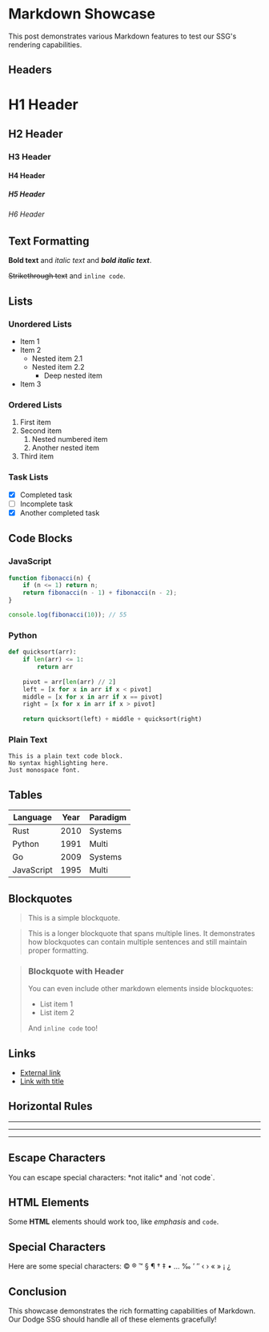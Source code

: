 # Markdown Showcase

This post demonstrates various Markdown features to test our SSG's rendering capabilities.

## Headers

# H1 Header
## H2 Header  
### H3 Header
#### H4 Header
##### H5 Header
###### H6 Header

## Text Formatting

**Bold text** and *italic text* and ***bold italic text***.

~~Strikethrough text~~ and `inline code`.

## Lists

### Unordered Lists

- Item 1
- Item 2
  - Nested item 2.1
  - Nested item 2.2
    - Deep nested item
- Item 3

### Ordered Lists

1. First item
2. Second item
   1. Nested numbered item
   2. Another nested item
3. Third item

### Task Lists

- [x] Completed task
- [ ] Incomplete task
- [x] Another completed task

## Code Blocks

### JavaScript

```javascript
function fibonacci(n) {
    if (n <= 1) return n;
    return fibonacci(n - 1) + fibonacci(n - 2);
}

console.log(fibonacci(10)); // 55
```

### Python

```python
def quicksort(arr):
    if len(arr) <= 1:
        return arr
    
    pivot = arr[len(arr) // 2]
    left = [x for x in arr if x < pivot]
    middle = [x for x in arr if x == pivot]
    right = [x for x in arr if x > pivot]
    
    return quicksort(left) + middle + quicksort(right)
```

### Plain Text

```
This is a plain text code block.
No syntax highlighting here.
Just monospace font.
```

## Tables

| Language | Year | Paradigm |
|----------|------|----------|
| Rust     | 2010 | Systems  |
| Python   | 1991 | Multi    |
| Go       | 2009 | Systems  |
| JavaScript | 1995 | Multi  |

## Blockquotes

> This is a simple blockquote.

> This is a longer blockquote that spans multiple lines.
> It demonstrates how blockquotes can contain multiple sentences
> and still maintain proper formatting.

> ### Blockquote with Header
> 
> You can even include other markdown elements inside blockquotes:
> 
> - List item 1
> - List item 2
> 
> And `inline code` too!

## Links

- [External link](https://www.rust-lang.org/)
- [Link with title](https://github.com "GitHub Homepage")

## Horizontal Rules

---

***

___

## Escape Characters

You can escape special characters: \*not italic\* and \`not code\`.

## HTML Elements

Some <strong>HTML</strong> elements should work too, like <em>emphasis</em> and <code>code</code>.

## Special Characters

Here are some special characters: © ® ™ § ¶ † ‡ • … ‰ ′ ″ ‹ › « » ¡ ¿

## Conclusion

This showcase demonstrates the rich formatting capabilities of Markdown. Our Dodge SSG should handle all of these elements gracefully!